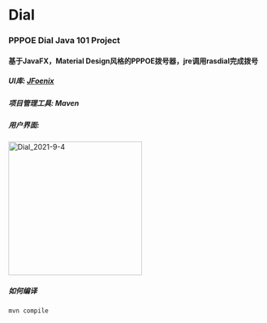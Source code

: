 # Dial
### PPPOE Dial Java 101 Project

#### 基于JavaFX，Material Design风格的PPPOE拨号器，jre调用rasdial完成拨号

##### UI库: [JFoenix](https://github.com/sshahine/JFoenix)
##### 项目管理工具: Maven
##### 用户界面:

<img width="263" alt="Dial_2021-9-4" src="https://user-images.githubusercontent.com/61576653/132090545-77392ed8-9d2b-4f29-a216-c81183713067.png">

##### 如何编译
```
mvn compile
```